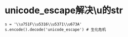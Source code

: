 # unicode_escape解决\u的str

    s = '\\u751F\\u5316\\u5371\\u673A'
    s.encode().decode('unicode_escape') # 生化危机